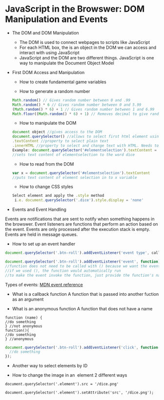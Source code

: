 # JavaScript in the Browswer: DOM Manipulation and Events

* The DOM and DOM Manipulation
  * The DOM is used to connect webpages to scripts like JavaScript
  * For each HTML box, the is an object in the DOM we can access and interact with using JavaScript
  * JavaScript and the DOM are two different things. JavaScript is one way to manipulate the Document Object Model
  
* First DOM Access and Manipulation
  * How to create fundamental game variables
    
  * How to generate a random number
  ```javascript
  Math.random() // Gives random number between 0 and .99
  Math.random() * 6 // Gives random number between 0 and 5.99
  (Math.random() * 6) + 1 // Gives random number between 1 and 6.99
  Math.floor((Math.random() * 6) + 1) // Removes decimal to give random number between 1 and 6
  ```
  * How to manipulate the DOM
  ```javascript
  document object //gives access to the DOM
  document.querySelector() //allows to select first html element using css selectors
  .textContent //property to select plain text
  .innerHTML //property to select and change text with HTML. Needs to be in a string i.e. '<em>23</em>'
  Example: document.querySelector('#elementselection').textContent = 'dice' 
  //sets text content of elementselection to the word dice
  ```
  * How to read from the DOM
  ```javascript
  var x = document.querySelector('#elementselection').textContent 
  //puts text content of element selection in to x variable
  ```
  * How to change CSS styles
  ```javascript
  Select element and apply the .style method
   i.e. document.querySelector('.dice').style.display = 'none'
  ```
* Events and Event Handling
  
Events are notifications that are sent to notify when something happens in the browswer. Event listeners are functions that perform an action based on the event. Events are only processed after the execution stack is empty. Events are held in message queues.
  
  * How to set up an event handler
  ```javascript
  document.querySelector('.btn-roll').addEventListener('event type', callback function)

  document.querySelector('.btn-roll').addEventListener('event', function) 
  //function does not need to be called with () because we want the event to invoke the function
  //if we used (), the function would automatically run
  //to make the event invoke the function, just provide the function's name
  ```
  Types of events: [MDN event reference](https://developer.mozilla.org/en-US/docs/Web/Events)
    
  * What is a callback function
   A function that is passed into another fuction as an argument
   
  * What is an anonymous function
  A function that does not have a name
  ```
  function (name) {
  //do something
  } //not anonymous
  function(){
  //do something
  } //anonymous
  ```
  ```javascript
  document.querySelector('.btn-roll').addEventListener('click', function() {
    //do something
  });
  ```
  * Another way to select elements by ID
  
  * How to change the image in an <img> element 
  2 different ways 
  ```
  document.querySelector('.element').src = '/dice.png'
  
  document.querySelector('.element').setAttribute('src', '/dice.png');
  ```
  
